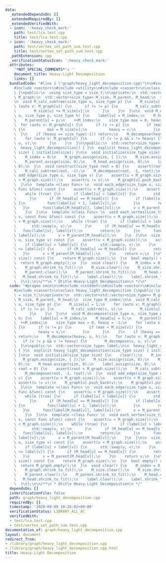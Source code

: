 ```yaml
---
data:
  _extendedDependsOn: []
  _extendedRequiredBy: []
  _extendedVerifiedWith:
  - icon: ':heavy_check_mark:'
    path: test/lca.test.cpp
    title: test/lca.test.cpp
  - icon: ':heavy_check_mark:'
    path: test/vertex_set_path_sum.test.cpp
    title: test/vertex_set_path_sum.test.cpp
  _pathExtension: cpp
  _verificationStatusIcon: ':heavy_check_mark:'
  attributes:
    '*NOT_SPECIAL_COMMENTS*': ''
    document_title: Heavy-Light Decomposition
    links: []
  bundledCode: "#line 2 \"graph/heavy_light_decomposition.cpp\"\n\n#include <cstddef>\n\
    #include <vector>\n#include <utility>\n#include <cassert>\n\nclass heavy_light_decomposition\
    \ {\npublic:\n  using size_type = size_t;\n\nprivate:\n  std::vector<std::vector<size_type>>\
    \ M_graph;\n  std::vector<size_type> M_size, M_parent, M_head;\n  size_type M_index;\n\
    \n  void M_calc_subtree(size_type u, size_type p) {\n    M_size[u] = 1;\n    for\
    \ (auto v: M_graph[u]) {\n      if (v != p) {\n        M_calc_subtree(v, u);\n\
    \        M_size[u] += M_size[v];\n      }\n    }\n  }\n\n  void M_decompose(size_type\
    \ u, size_type p, size_type h) {\n    label[u] = M_index;\n    M_head[u] = h;\n\
    \    M_parent[u] = p;\n    ++M_index;\n    size_type max = 0, heavy = -1;\n  \
    \  for (auto v: M_graph[u]) {\n      if (v != p) {\n        if (max < M_size[v])\
    \ {\n          max = M_size[v];\n          heavy = v;\n        }\n      }\n  \
    \  }\n    if (heavy == size_type(-1)) return;\n    M_decompose(heavy, u, h);\n\
    \    for (auto v: M_graph[u]) {\n      if (v != p && v != heavy) {\n        M_decompose(v,\
    \ u, v);\n      }\n    }\n  }\n\npublic:\n  std::vector<size_type> label;\n\n\
    \  heavy_light_decomposition() { }\n  explicit heavy_light_decomposition(size_type\
    \ size) { initialize(size); }\n\n  void initialize(size_type size) {\n    clear();\n\
    \    M_index = 0;\n    M_graph.assign(size, { });\n    M_size.assign(size, 0);\n\
    \    M_parent.assign(size, 0);\n    M_head.assign(size, 0);\n    label.assign(size,\
    \ 0);\n  }\n  void construct(size_type root = 0) {\n    assert(root < M_graph.size());\n\
    \    M_calc_subtree(root, -1);\n    M_decompose(root, -1, root);\n  }\n  void\
    \ add_edge(size_type u, size_type v) {\n    assert(u < M_graph.size());\n    assert(v\
    \ < M_graph.size());\n    assert(u != v);\n    M_graph[u].push_back(v);\n    M_graph[v].push_back(u);\n\
    \  }\n\n  template <class Func> \n  void each_edge(size_type u, size_type v, const\
    \ Func &func) const {\n    assert(u < M_graph.size());\n    assert(v < M_graph.size());\n\
    \    while (true) {\n      if (label[u] > label[v]) {\n        std::swap(u, v);\n\
    \      }\n      if (M_head[u] == M_head[v]) {\n        if (label[u] + 1 <= label[v])\
    \ {\n          func(label[u] + 1, label[v]);\n        }\n        return;\n   \
    \   }\n      func(label[M_head[v]], label[v]);\n      v = M_parent[M_head[v]];\n\
    \    }\n  }\n\n  template <class Func> \n  void each_vertex(size_type u, size_type\
    \ v, const Func &func) const {\n    assert(u < M_graph.size());\n    assert(v\
    \ < M_graph.size());\n    while (true) {\n      if (label[u] > label[v]) {\n \
    \       std::swap(u, v);\n      }\n      if (M_head[u] == M_head[v]) {\n     \
    \   func(label[u], label[v]);\n        return;\n      }\n      func(label[M_head[v]],\
    \ label[v]);\n      v = M_parent[M_head[v]];\n    }\n  }\n\n  size_type lca(size_type\
    \ u, size_type v) const {\n    assert(u < M_graph.size());\n    assert(v < M_graph.size());\n\
    \    if (label[u] > label[v]) {\n      std::swap(u, v);\n    }\n    while (label[u]\
    \ <= label[v]) {\n      if (M_head[u] == M_head[v]) {\n        return u;\n   \
    \   }\n      v = M_parent[M_head[v]];\n    }\n    return v;\n  }\n\n  size_type\
    \ size() const {\n    return M_graph.size();\n  }\n  bool empty() const {\n  \
    \  return M_graph.empty();\n  }\n  void clear() {\n    M_index = 0;\n    M_graph.clear();\n\
    \    M_graph.shrink_to_fit();\n    M_size.clear();\n    M_size.shrink_to_fit();\n\
    \    M_parent.clear();\n    M_parent.shrink_to_fit();\n    M_head.clear();\n \
    \   M_head.shrink_to_fit();\n    label.clear();\n    label.shrink_to_fit();\n\
    \  }\n};\n\n/**\n * @title Heavy-Light Decomposition\n */\n"
  code: "#pragma once\n\n#include <cstddef>\n#include <vector>\n#include <utility>\n\
    #include <cassert>\n\nclass heavy_light_decomposition {\npublic:\n  using size_type\
    \ = size_t;\n\nprivate:\n  std::vector<std::vector<size_type>> M_graph;\n  std::vector<size_type>\
    \ M_size, M_parent, M_head;\n  size_type M_index;\n\n  void M_calc_subtree(size_type\
    \ u, size_type p) {\n    M_size[u] = 1;\n    for (auto v: M_graph[u]) {\n    \
    \  if (v != p) {\n        M_calc_subtree(v, u);\n        M_size[u] += M_size[v];\n\
    \      }\n    }\n  }\n\n  void M_decompose(size_type u, size_type p, size_type\
    \ h) {\n    label[u] = M_index;\n    M_head[u] = h;\n    M_parent[u] = p;\n  \
    \  ++M_index;\n    size_type max = 0, heavy = -1;\n    for (auto v: M_graph[u])\
    \ {\n      if (v != p) {\n        if (max < M_size[v]) {\n          max = M_size[v];\n\
    \          heavy = v;\n        }\n      }\n    }\n    if (heavy == size_type(-1))\
    \ return;\n    M_decompose(heavy, u, h);\n    for (auto v: M_graph[u]) {\n   \
    \   if (v != p && v != heavy) {\n        M_decompose(v, u, v);\n      }\n    }\n\
    \  }\n\npublic:\n  std::vector<size_type> label;\n\n  heavy_light_decomposition()\
    \ { }\n  explicit heavy_light_decomposition(size_type size) { initialize(size);\
    \ }\n\n  void initialize(size_type size) {\n    clear();\n    M_index = 0;\n \
    \   M_graph.assign(size, { });\n    M_size.assign(size, 0);\n    M_parent.assign(size,\
    \ 0);\n    M_head.assign(size, 0);\n    label.assign(size, 0);\n  }\n  void construct(size_type\
    \ root = 0) {\n    assert(root < M_graph.size());\n    M_calc_subtree(root, -1);\n\
    \    M_decompose(root, -1, root);\n  }\n  void add_edge(size_type u, size_type\
    \ v) {\n    assert(u < M_graph.size());\n    assert(v < M_graph.size());\n   \
    \ assert(u != v);\n    M_graph[u].push_back(v);\n    M_graph[v].push_back(u);\n\
    \  }\n\n  template <class Func> \n  void each_edge(size_type u, size_type v, const\
    \ Func &func) const {\n    assert(u < M_graph.size());\n    assert(v < M_graph.size());\n\
    \    while (true) {\n      if (label[u] > label[v]) {\n        std::swap(u, v);\n\
    \      }\n      if (M_head[u] == M_head[v]) {\n        if (label[u] + 1 <= label[v])\
    \ {\n          func(label[u] + 1, label[v]);\n        }\n        return;\n   \
    \   }\n      func(label[M_head[v]], label[v]);\n      v = M_parent[M_head[v]];\n\
    \    }\n  }\n\n  template <class Func> \n  void each_vertex(size_type u, size_type\
    \ v, const Func &func) const {\n    assert(u < M_graph.size());\n    assert(v\
    \ < M_graph.size());\n    while (true) {\n      if (label[u] > label[v]) {\n \
    \       std::swap(u, v);\n      }\n      if (M_head[u] == M_head[v]) {\n     \
    \   func(label[u], label[v]);\n        return;\n      }\n      func(label[M_head[v]],\
    \ label[v]);\n      v = M_parent[M_head[v]];\n    }\n  }\n\n  size_type lca(size_type\
    \ u, size_type v) const {\n    assert(u < M_graph.size());\n    assert(v < M_graph.size());\n\
    \    if (label[u] > label[v]) {\n      std::swap(u, v);\n    }\n    while (label[u]\
    \ <= label[v]) {\n      if (M_head[u] == M_head[v]) {\n        return u;\n   \
    \   }\n      v = M_parent[M_head[v]];\n    }\n    return v;\n  }\n\n  size_type\
    \ size() const {\n    return M_graph.size();\n  }\n  bool empty() const {\n  \
    \  return M_graph.empty();\n  }\n  void clear() {\n    M_index = 0;\n    M_graph.clear();\n\
    \    M_graph.shrink_to_fit();\n    M_size.clear();\n    M_size.shrink_to_fit();\n\
    \    M_parent.clear();\n    M_parent.shrink_to_fit();\n    M_head.clear();\n \
    \   M_head.shrink_to_fit();\n    label.clear();\n    label.shrink_to_fit();\n\
    \  }\n};\n\n/**\n * @title Heavy-Light Decomposition\n */"
  dependsOn: []
  isVerificationFile: false
  path: graph/heavy_light_decomposition.cpp
  requiredBy: []
  timestamp: '2020-09-09 18:26:02+09:00'
  verificationStatus: LIBRARY_ALL_AC
  verifiedWith:
  - test/lca.test.cpp
  - test/vertex_set_path_sum.test.cpp
documentation_of: graph/heavy_light_decomposition.cpp
layout: document
redirect_from:
- /library/graph/heavy_light_decomposition.cpp
- /library/graph/heavy_light_decomposition.cpp.html
title: Heavy-Light Decomposition
---
```


